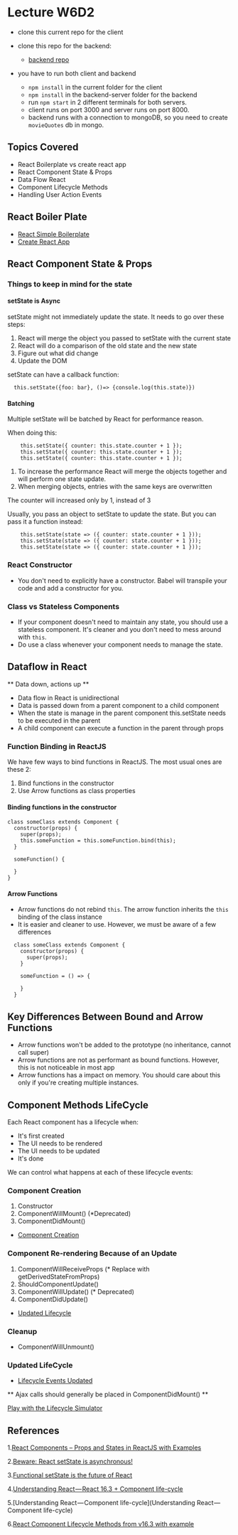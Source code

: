 # Lecture W6D2

- clone this current repo for the client
- clone this repo for the backend:
  - [backend repo](https://github.com/DominicTremblay/w3d4-lecture-march4)
- you have to run both client and backend

  - `npm install` in the current folder for the client
  - `npm install` in the backend-server folder for the backend
  - run `npm start` in 2 different terminals for both servers.
  - client runs on port 3000 and server runs on port 8000.
  - backend runs with a connection to mongoDB, so you need to create `movieQuotes` db in mongo.

## Topics Covered

- React Boilerplate vs create react app
- React Component State & Props
- Data Flow React
- Component Lifecycle Methods
- Handling User Action Events

## React Boiler Plate

- [React Simple Boilerplate](https://github.com/lighthouse-labs/react-simple-boilerplate)
- [Create React App](https://github.com/facebook/create-react-app)

## React Component State & Props

### Things to keep in mind for the state

#### setState is Async

setState might not immediately update the state. It needs to go over these steps:

1. React will merge the object you passed to setState with the current state
2. React will do a comparison of the old state and the new state
3. Figure out what did change
4. Update the DOM

setState can have a callback function:

```
  this.setState({foo: bar}, ()=> {console.log(this.state)})
```

#### Batching

Multiple setState will be batched by React for performance reason.

When doing this:

```
    this.setState({ counter: this.state.counter + 1 });
    this.setState({ counter: this.state.counter + 1 });
    this.setState({ counter: this.state.counter + 1 });
```

1. To increase the performance React will merge the objects together and will perform one state update.
2. When merging objects, entries with the same keys are overwritten

The counter will increased only by 1, instead of 3

Usually, you pass an object to setState to update the state. But you can pass it a function instead:

```
    this.setState(state => ({ counter: state.counter + 1 }));
    this.setState(state => ({ counter: state.counter + 1 }));
    this.setState(state => ({ counter: state.counter + 1 }));
```

### React Constructor

- You don't need to explicitly have a constructor. Babel will transpile your code and add a constructor for you.

### Class vs Stateless Components

- If your component doesn't need to maintain any state, you should use a stateless component. It's cleaner and you don't need to mess around with `this`.
- Do use a class whenever your component needs to manage the state.

## Dataflow in React

** Data down, actions up **

- Data flow in React is unidirectional
- Data is passed down from a parent component to a child component
- When the state is manage in the parent component this.setState needs to be executed in the parent
- A child component can execute a function in the parent through props

### Function Binding in ReactJS

We have few ways to bind functions in ReactJS. The most usual ones are these 2:

1. Bind functions in the constructor
2. Use Arrow functions as class properties

#### Binding functions in the constructor

```
class someClass extends Component {
  constructor(props) {
    super(props);
    this.someFunction = this.someFunction.bind(this);
  }

  someFunction() {

  }
}
```

#### Arrow Functions

- Arrow functions do not rebind `this`. The arrow function inherits the `this` binding of the class instance
- It is easier and cleaner to use. However, we must be aware of a few differences

```
  class someClass extends Component {
    constructor(props) {
      super(props);
    }

    someFunction = () => {

    }
  }
```

## Key Differences Between Bound and Arrow Functions

- Arrow functions won't be added to the prototype (no inheritance, cannot call super)
- Arrow functions are not as performant as bound functions. However, this is not noticeable in most app
- Arrow functions has a impact on memory. You should care about this only if you're creating multiple instances.

## Component Methods LifeCycle

Each React component has a lifecycle when:

- It's first created
- The UI needs to be rendered
- The UI needs to be updated
- It's done

We can control what happens at each of these lifecycle events:

### Component Creation

1. Constructor
2. ComponentWillMount() (\*Deprecated)
3. ComponentDidMount()

- [Component Creation](./component_creation.png)

### Component Re-rendering Because of an Update

1. ComponentWillReceiveProps (\* Replace with getDerivedStateFromProps)
2. ShouldComponentUpdate()
3. ComponentWillUpdate() (\* Deprecated)
4. ComponentDidUpdate()

- [Updated Lifecycle](./react-component-lifecycle-methods-diagram.png)

### Cleanup

- ComponentWillUnmount()

### Updated LifeCycle

- [Lifecycle Events Updated](./lifecycle.jpeg)

** Ajax calls should generally be placed in ComponentDidMount() **

[Play with the Lifecycle Simulator](https://reactarmory.com/guides/lifecycle-simulators)

## References

1.[React Components – Props and States in ReactJS with Examples](https://www.edureka.co/blog/react-components/)

2.[Beware: React setState is asynchronous!](https://medium.com/@wereHamster/beware-react-setstate-is-asynchronous-ce87ef1a9cf3)

3.[Functional setState is the future of React](https://medium.freecodecamp.org/functional-setstate-is-the-future-of-react-374f30401b6b)

4.[Understanding React — React 16.3 + Component life-cycle](https://medium.com/@baphemot/understanding-react-react-16-3-component-life-cycle-23129bc7a705)

5.[Understanding React — Component life-cycle](Understanding React — Component life-cycle)

6.[React Component Lifecycle Methods from v16.3 with example](https://grokonez.com/frontend/react/react-component-lifecycle-methods-from-v16-3-react-lifecycle-example#static_getDerivedStateFromProps)
